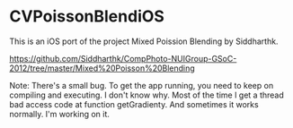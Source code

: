 CVPoissonBlendiOS
=================

This is an iOS port of the project Mixed Poission Blending by Siddharthk.

https://github.com/Siddharthk/CompPhoto-NUIGroup-GSoC-2012/tree/master/Mixed%20Poisson%20Blending

Note:
There's a small bug. To get the app running, you need to keep on compiling and executing. I don't know why. Most of the time I get a thread bad access code at function getGradienty. And sometimes it works normally. I'm working on it.
